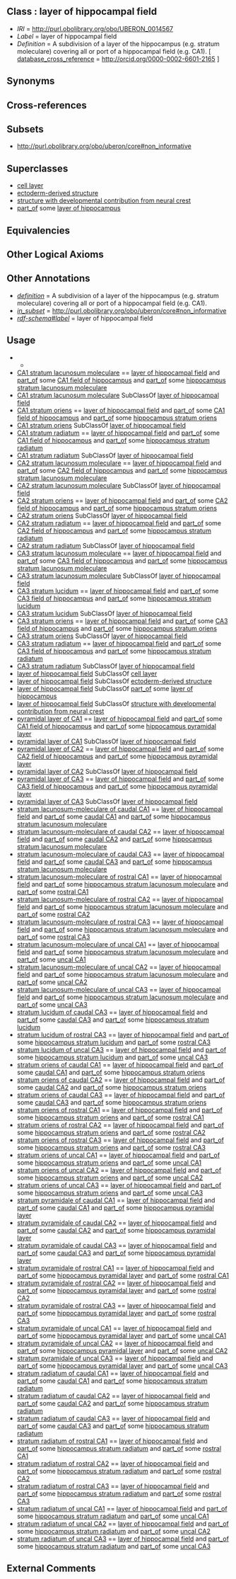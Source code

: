 
## Class : layer of hippocampal field

 * *IRI* = http://purl.obolibrary.org/obo/UBERON_0014567
 * *Label* = layer of hippocampal field
 * *Definition* = A subdivision of a layer of the hippocampus (e.g. stratum moleculare) covering all or port of a hippocampal field (e.g. CA1). [ [database_cross_reference](../../ef/oboInOwl#hasDbXref.md) = http://orcid.org/0000-0002-6601-2165 ]

## Synonyms


## Cross-references


## Subsets

 * http://purl.obolibrary.org/obo/uberon/core#non_informative

## Superclasses

 * [cell layer](../../UBERON/19/UBERON_0000119.md)
 * [ectoderm-derived structure](../../UBERON/21/UBERON_0004121.md)
 * [structure with developmental contribution from neural crest](../../UBERON/14/UBERON_0010314.md)
 * [part_of](../../BFO/50/BFO_0000050.md) some [layer of hippocampus](../../UBERON/05/UBERON_0002305.md)

## Equivalencies


## Other Logical Axioms


## Other Annotations

 * *[definition](../../IAO/15/IAO_0000115.md)* = A subdivision of a layer of the hippocampus (e.g. stratum moleculare) covering all or port of a hippocampal field (e.g. CA1).
 * *[in_subset](../../et/oboInOwl#inSubset.md)* = http://purl.obolibrary.org/obo/uberon/core#non_informative
 * *[rdf-schema#label](../../el/rdf-schema#label.md)* = layer of hippocampal field

## Usage

 * -
 * [CA1 stratum lacunosum moleculare](../../UBERON/57/UBERON_0014557.md) == [layer of hippocampal field](../../UBERON/67/UBERON_0014567.md) and [part_of](../../BFO/50/BFO_0000050.md) some [CA1 field of hippocampus](../../UBERON/81/UBERON_0003881.md) and [part_of](../../BFO/50/BFO_0000050.md) some [hippocampus stratum lacunosum moleculare](../../UBERON/40/UBERON_0007640.md)
 * [CA1 stratum lacunosum moleculare](../../UBERON/57/UBERON_0014557.md) SubClassOf [layer of hippocampal field](../../UBERON/67/UBERON_0014567.md)
 * [CA1 stratum oriens](../../UBERON/52/UBERON_0014552.md) == [layer of hippocampal field](../../UBERON/67/UBERON_0014567.md) and [part_of](../../BFO/50/BFO_0000050.md) some [CA1 field of hippocampus](../../UBERON/81/UBERON_0003881.md) and [part_of](../../BFO/50/BFO_0000050.md) some [hippocampus stratum oriens](../../UBERON/71/UBERON_0005371.md)
 * [CA1 stratum oriens](../../UBERON/52/UBERON_0014552.md) SubClassOf [layer of hippocampal field](../../UBERON/67/UBERON_0014567.md)
 * [CA1 stratum radiatum](../../UBERON/54/UBERON_0014554.md) == [layer of hippocampal field](../../UBERON/67/UBERON_0014567.md) and [part_of](../../BFO/50/BFO_0000050.md) some [CA1 field of hippocampus](../../UBERON/81/UBERON_0003881.md) and [part_of](../../BFO/50/BFO_0000050.md) some [hippocampus stratum radiatum](../../UBERON/72/UBERON_0005372.md)
 * [CA1 stratum radiatum](../../UBERON/54/UBERON_0014554.md) SubClassOf [layer of hippocampal field](../../UBERON/67/UBERON_0014567.md)
 * [CA2 stratum lacunosum moleculare](../../UBERON/58/UBERON_0014558.md) == [layer of hippocampal field](../../UBERON/67/UBERON_0014567.md) and [part_of](../../BFO/50/BFO_0000050.md) some [CA2 field of hippocampus](../../UBERON/82/UBERON_0003882.md) and [part_of](../../BFO/50/BFO_0000050.md) some [hippocampus stratum lacunosum moleculare](../../UBERON/40/UBERON_0007640.md)
 * [CA2 stratum lacunosum moleculare](../../UBERON/58/UBERON_0014558.md) SubClassOf [layer of hippocampal field](../../UBERON/67/UBERON_0014567.md)
 * [CA2 stratum oriens](../../UBERON/51/UBERON_0014551.md) == [layer of hippocampal field](../../UBERON/67/UBERON_0014567.md) and [part_of](../../BFO/50/BFO_0000050.md) some [CA2 field of hippocampus](../../UBERON/82/UBERON_0003882.md) and [part_of](../../BFO/50/BFO_0000050.md) some [hippocampus stratum oriens](../../UBERON/71/UBERON_0005371.md)
 * [CA2 stratum oriens](../../UBERON/51/UBERON_0014551.md) SubClassOf [layer of hippocampal field](../../UBERON/67/UBERON_0014567.md)
 * [CA2 stratum radiatum](../../UBERON/55/UBERON_0014555.md) == [layer of hippocampal field](../../UBERON/67/UBERON_0014567.md) and [part_of](../../BFO/50/BFO_0000050.md) some [CA2 field of hippocampus](../../UBERON/82/UBERON_0003882.md) and [part_of](../../BFO/50/BFO_0000050.md) some [hippocampus stratum radiatum](../../UBERON/72/UBERON_0005372.md)
 * [CA2 stratum radiatum](../../UBERON/55/UBERON_0014555.md) SubClassOf [layer of hippocampal field](../../UBERON/67/UBERON_0014567.md)
 * [CA3 stratum lacunosum moleculare](../../UBERON/59/UBERON_0014559.md) == [layer of hippocampal field](../../UBERON/67/UBERON_0014567.md) and [part_of](../../BFO/50/BFO_0000050.md) some [CA3 field of hippocampus](../../UBERON/83/UBERON_0003883.md) and [part_of](../../BFO/50/BFO_0000050.md) some [hippocampus stratum lacunosum moleculare](../../UBERON/40/UBERON_0007640.md)
 * [CA3 stratum lacunosum moleculare](../../UBERON/59/UBERON_0014559.md) SubClassOf [layer of hippocampal field](../../UBERON/67/UBERON_0014567.md)
 * [CA3 stratum lucidum](../../UBERON/60/UBERON_0014560.md) == [layer of hippocampal field](../../UBERON/67/UBERON_0014567.md) and [part_of](../../BFO/50/BFO_0000050.md) some [CA3 field of hippocampus](../../UBERON/83/UBERON_0003883.md) and [part_of](../../BFO/50/BFO_0000050.md) some [hippocampus stratum lucidum](../../UBERON/37/UBERON_0007637.md)
 * [CA3 stratum lucidum](../../UBERON/60/UBERON_0014560.md) SubClassOf [layer of hippocampal field](../../UBERON/67/UBERON_0014567.md)
 * [CA3 stratum oriens](../../UBERON/53/UBERON_0014553.md) == [layer of hippocampal field](../../UBERON/67/UBERON_0014567.md) and [part_of](../../BFO/50/BFO_0000050.md) some [CA3 field of hippocampus](../../UBERON/83/UBERON_0003883.md) and [part_of](../../BFO/50/BFO_0000050.md) some [hippocampus stratum oriens](../../UBERON/71/UBERON_0005371.md)
 * [CA3 stratum oriens](../../UBERON/53/UBERON_0014553.md) SubClassOf [layer of hippocampal field](../../UBERON/67/UBERON_0014567.md)
 * [CA3 stratum radiatum](../../UBERON/56/UBERON_0014556.md) == [layer of hippocampal field](../../UBERON/67/UBERON_0014567.md) and [part_of](../../BFO/50/BFO_0000050.md) some [CA3 field of hippocampus](../../UBERON/83/UBERON_0003883.md) and [part_of](../../BFO/50/BFO_0000050.md) some [hippocampus stratum radiatum](../../UBERON/72/UBERON_0005372.md)
 * [CA3 stratum radiatum](../../UBERON/56/UBERON_0014556.md) SubClassOf [layer of hippocampal field](../../UBERON/67/UBERON_0014567.md)
 * [layer of hippocampal field](../../UBERON/67/UBERON_0014567.md) SubClassOf [cell layer](../../UBERON/19/UBERON_0000119.md)
 * [layer of hippocampal field](../../UBERON/67/UBERON_0014567.md) SubClassOf [ectoderm-derived structure](../../UBERON/21/UBERON_0004121.md)
 * [layer of hippocampal field](../../UBERON/67/UBERON_0014567.md) SubClassOf [part_of](../../BFO/50/BFO_0000050.md) some [layer of hippocampus](../../UBERON/05/UBERON_0002305.md)
 * [layer of hippocampal field](../../UBERON/67/UBERON_0014567.md) SubClassOf [structure with developmental contribution from neural crest](../../UBERON/14/UBERON_0010314.md)
 * [pyramidal layer of CA1](../../UBERON/48/UBERON_0014548.md) == [layer of hippocampal field](../../UBERON/67/UBERON_0014567.md) and [part_of](../../BFO/50/BFO_0000050.md) some [CA1 field of hippocampus](../../UBERON/81/UBERON_0003881.md) and [part_of](../../BFO/50/BFO_0000050.md) some [hippocampus pyramidal layer](../../UBERON/13/UBERON_0002313.md)
 * [pyramidal layer of CA1](../../UBERON/48/UBERON_0014548.md) SubClassOf [layer of hippocampal field](../../UBERON/67/UBERON_0014567.md)
 * [pyramidal layer of CA2](../../UBERON/49/UBERON_0014549.md) == [layer of hippocampal field](../../UBERON/67/UBERON_0014567.md) and [part_of](../../BFO/50/BFO_0000050.md) some [CA2 field of hippocampus](../../UBERON/82/UBERON_0003882.md) and [part_of](../../BFO/50/BFO_0000050.md) some [hippocampus pyramidal layer](../../UBERON/13/UBERON_0002313.md)
 * [pyramidal layer of CA2](../../UBERON/49/UBERON_0014549.md) SubClassOf [layer of hippocampal field](../../UBERON/67/UBERON_0014567.md)
 * [pyramidal layer of CA3](../../UBERON/50/UBERON_0014550.md) == [layer of hippocampal field](../../UBERON/67/UBERON_0014567.md) and [part_of](../../BFO/50/BFO_0000050.md) some [CA3 field of hippocampus](../../UBERON/83/UBERON_0003883.md) and [part_of](../../BFO/50/BFO_0000050.md) some [hippocampus pyramidal layer](../../UBERON/13/UBERON_0002313.md)
 * [pyramidal layer of CA3](../../UBERON/50/UBERON_0014550.md) SubClassOf [layer of hippocampal field](../../UBERON/67/UBERON_0014567.md)
 * [stratum lacunosum-moleculare of caudal CA1](../../UBERON/98/UBERON_0034798.md) == [layer of hippocampal field](../../UBERON/67/UBERON_0014567.md) and [part_of](../../BFO/50/BFO_0000050.md) some [caudal CA1](../../UBERON/80/UBERON_0034780.md) and [part_of](../../BFO/50/BFO_0000050.md) some [hippocampus stratum lacunosum moleculare](../../UBERON/40/UBERON_0007640.md)
 * [stratum lacunosum-moleculare of caudal CA2](../../UBERON/03/UBERON_0034803.md) == [layer of hippocampal field](../../UBERON/67/UBERON_0014567.md) and [part_of](../../BFO/50/BFO_0000050.md) some [caudal CA2](../../UBERON/81/UBERON_0034781.md) and [part_of](../../BFO/50/BFO_0000050.md) some [hippocampus stratum lacunosum moleculare](../../UBERON/40/UBERON_0007640.md)
 * [stratum lacunosum-moleculare of caudal CA3](../../UBERON/08/UBERON_0034808.md) == [layer of hippocampal field](../../UBERON/67/UBERON_0014567.md) and [part_of](../../BFO/50/BFO_0000050.md) some [caudal CA3](../../UBERON/82/UBERON_0034782.md) and [part_of](../../BFO/50/BFO_0000050.md) some [hippocampus stratum lacunosum moleculare](../../UBERON/40/UBERON_0007640.md)
 * [stratum lacunosum-moleculare of rostral CA1](../../UBERON/28/UBERON_0034828.md) == [layer of hippocampal field](../../UBERON/67/UBERON_0014567.md) and [part_of](../../BFO/50/BFO_0000050.md) some [hippocampus stratum lacunosum moleculare](../../UBERON/40/UBERON_0007640.md) and [part_of](../../BFO/50/BFO_0000050.md) some [rostral CA1](../../UBERON/77/UBERON_0034777.md)
 * [stratum lacunosum-moleculare of rostral CA2](../../UBERON/33/UBERON_0034833.md) == [layer of hippocampal field](../../UBERON/67/UBERON_0014567.md) and [part_of](../../BFO/50/BFO_0000050.md) some [hippocampus stratum lacunosum moleculare](../../UBERON/40/UBERON_0007640.md) and [part_of](../../BFO/50/BFO_0000050.md) some [rostral CA2](../../UBERON/78/UBERON_0034778.md)
 * [stratum lacunosum-moleculare of rostral CA3](../../UBERON/38/UBERON_0034838.md) == [layer of hippocampal field](../../UBERON/67/UBERON_0014567.md) and [part_of](../../BFO/50/BFO_0000050.md) some [hippocampus stratum lacunosum moleculare](../../UBERON/40/UBERON_0007640.md) and [part_of](../../BFO/50/BFO_0000050.md) some [rostral CA3](../../UBERON/79/UBERON_0034779.md)
 * [stratum lacunosum-moleculare of uncal CA1](../../UBERON/58/UBERON_0034858.md) == [layer of hippocampal field](../../UBERON/67/UBERON_0014567.md) and [part_of](../../BFO/50/BFO_0000050.md) some [hippocampus stratum lacunosum moleculare](../../UBERON/40/UBERON_0007640.md) and [part_of](../../BFO/50/BFO_0000050.md) some [uncal CA1](../../UBERON/74/UBERON_0034774.md)
 * [stratum lacunosum-moleculare of uncal CA2](../../UBERON/63/UBERON_0034863.md) == [layer of hippocampal field](../../UBERON/67/UBERON_0014567.md) and [part_of](../../BFO/50/BFO_0000050.md) some [hippocampus stratum lacunosum moleculare](../../UBERON/40/UBERON_0007640.md) and [part_of](../../BFO/50/BFO_0000050.md) some [uncal CA2](../../UBERON/75/UBERON_0034775.md)
 * [stratum lacunosum-moleculare of uncal CA3](../../UBERON/68/UBERON_0034868.md) == [layer of hippocampal field](../../UBERON/67/UBERON_0014567.md) and [part_of](../../BFO/50/BFO_0000050.md) some [hippocampus stratum lacunosum moleculare](../../UBERON/40/UBERON_0007640.md) and [part_of](../../BFO/50/BFO_0000050.md) some [uncal CA3](../../UBERON/76/UBERON_0034776.md)
 * [stratum lucidum  of caudal CA3](../../UBERON/10/UBERON_0034810.md) == [layer of hippocampal field](../../UBERON/67/UBERON_0014567.md) and [part_of](../../BFO/50/BFO_0000050.md) some [caudal CA3](../../UBERON/82/UBERON_0034782.md) and [part_of](../../BFO/50/BFO_0000050.md) some [hippocampus stratum lucidum](../../UBERON/37/UBERON_0007637.md)
 * [stratum lucidum  of rostral CA3](../../UBERON/40/UBERON_0034840.md) == [layer of hippocampal field](../../UBERON/67/UBERON_0014567.md) and [part_of](../../BFO/50/BFO_0000050.md) some [hippocampus stratum lucidum](../../UBERON/37/UBERON_0007637.md) and [part_of](../../BFO/50/BFO_0000050.md) some [rostral CA3](../../UBERON/79/UBERON_0034779.md)
 * [stratum lucidum  of uncal CA3](../../UBERON/70/UBERON_0034870.md) == [layer of hippocampal field](../../UBERON/67/UBERON_0014567.md) and [part_of](../../BFO/50/BFO_0000050.md) some [hippocampus stratum lucidum](../../UBERON/37/UBERON_0007637.md) and [part_of](../../BFO/50/BFO_0000050.md) some [uncal CA3](../../UBERON/76/UBERON_0034776.md)
 * [stratum oriens of caudal CA1](../../UBERON/01/UBERON_0034801.md) == [layer of hippocampal field](../../UBERON/67/UBERON_0014567.md) and [part_of](../../BFO/50/BFO_0000050.md) some [caudal CA1](../../UBERON/80/UBERON_0034780.md) and [part_of](../../BFO/50/BFO_0000050.md) some [hippocampus stratum oriens](../../UBERON/71/UBERON_0005371.md)
 * [stratum oriens of caudal CA2](../../UBERON/06/UBERON_0034806.md) == [layer of hippocampal field](../../UBERON/67/UBERON_0014567.md) and [part_of](../../BFO/50/BFO_0000050.md) some [caudal CA2](../../UBERON/81/UBERON_0034781.md) and [part_of](../../BFO/50/BFO_0000050.md) some [hippocampus stratum oriens](../../UBERON/71/UBERON_0005371.md)
 * [stratum oriens of caudal CA3](../../UBERON/12/UBERON_0034812.md) == [layer of hippocampal field](../../UBERON/67/UBERON_0014567.md) and [part_of](../../BFO/50/BFO_0000050.md) some [caudal CA3](../../UBERON/82/UBERON_0034782.md) and [part_of](../../BFO/50/BFO_0000050.md) some [hippocampus stratum oriens](../../UBERON/71/UBERON_0005371.md)
 * [stratum oriens of rostral CA1](../../UBERON/31/UBERON_0034831.md) == [layer of hippocampal field](../../UBERON/67/UBERON_0014567.md) and [part_of](../../BFO/50/BFO_0000050.md) some [hippocampus stratum oriens](../../UBERON/71/UBERON_0005371.md) and [part_of](../../BFO/50/BFO_0000050.md) some [rostral CA1](../../UBERON/77/UBERON_0034777.md)
 * [stratum oriens of rostral CA2](../../UBERON/36/UBERON_0034836.md) == [layer of hippocampal field](../../UBERON/67/UBERON_0014567.md) and [part_of](../../BFO/50/BFO_0000050.md) some [hippocampus stratum oriens](../../UBERON/71/UBERON_0005371.md) and [part_of](../../BFO/50/BFO_0000050.md) some [rostral CA2](../../UBERON/78/UBERON_0034778.md)
 * [stratum oriens of rostral CA3](../../UBERON/42/UBERON_0034842.md) == [layer of hippocampal field](../../UBERON/67/UBERON_0014567.md) and [part_of](../../BFO/50/BFO_0000050.md) some [hippocampus stratum oriens](../../UBERON/71/UBERON_0005371.md) and [part_of](../../BFO/50/BFO_0000050.md) some [rostral CA3](../../UBERON/79/UBERON_0034779.md)
 * [stratum oriens of uncal CA1](../../UBERON/61/UBERON_0034861.md) == [layer of hippocampal field](../../UBERON/67/UBERON_0014567.md) and [part_of](../../BFO/50/BFO_0000050.md) some [hippocampus stratum oriens](../../UBERON/71/UBERON_0005371.md) and [part_of](../../BFO/50/BFO_0000050.md) some [uncal CA1](../../UBERON/74/UBERON_0034774.md)
 * [stratum oriens of uncal CA2](../../UBERON/66/UBERON_0034866.md) == [layer of hippocampal field](../../UBERON/67/UBERON_0014567.md) and [part_of](../../BFO/50/BFO_0000050.md) some [hippocampus stratum oriens](../../UBERON/71/UBERON_0005371.md) and [part_of](../../BFO/50/BFO_0000050.md) some [uncal CA2](../../UBERON/75/UBERON_0034775.md)
 * [stratum oriens of uncal CA3](../../UBERON/72/UBERON_0034872.md) == [layer of hippocampal field](../../UBERON/67/UBERON_0014567.md) and [part_of](../../BFO/50/BFO_0000050.md) some [hippocampus stratum oriens](../../UBERON/71/UBERON_0005371.md) and [part_of](../../BFO/50/BFO_0000050.md) some [uncal CA3](../../UBERON/76/UBERON_0034776.md)
 * [stratum pyramidale of caudal CA1](../../UBERON/00/UBERON_0034800.md) == [layer of hippocampal field](../../UBERON/67/UBERON_0014567.md) and [part_of](../../BFO/50/BFO_0000050.md) some [caudal CA1](../../UBERON/80/UBERON_0034780.md) and [part_of](../../BFO/50/BFO_0000050.md) some [hippocampus pyramidal layer](../../UBERON/13/UBERON_0002313.md)
 * [stratum pyramidale of caudal CA2](../../UBERON/05/UBERON_0034805.md) == [layer of hippocampal field](../../UBERON/67/UBERON_0014567.md) and [part_of](../../BFO/50/BFO_0000050.md) some [caudal CA2](../../UBERON/81/UBERON_0034781.md) and [part_of](../../BFO/50/BFO_0000050.md) some [hippocampus pyramidal layer](../../UBERON/13/UBERON_0002313.md)
 * [stratum pyramidale of caudal CA3](../../UBERON/11/UBERON_0034811.md) == [layer of hippocampal field](../../UBERON/67/UBERON_0014567.md) and [part_of](../../BFO/50/BFO_0000050.md) some [caudal CA3](../../UBERON/82/UBERON_0034782.md) and [part_of](../../BFO/50/BFO_0000050.md) some [hippocampus pyramidal layer](../../UBERON/13/UBERON_0002313.md)
 * [stratum pyramidale of rostral CA1](../../UBERON/30/UBERON_0034830.md) == [layer of hippocampal field](../../UBERON/67/UBERON_0014567.md) and [part_of](../../BFO/50/BFO_0000050.md) some [hippocampus pyramidal layer](../../UBERON/13/UBERON_0002313.md) and [part_of](../../BFO/50/BFO_0000050.md) some [rostral CA1](../../UBERON/77/UBERON_0034777.md)
 * [stratum pyramidale of rostral CA2](../../UBERON/35/UBERON_0034835.md) == [layer of hippocampal field](../../UBERON/67/UBERON_0014567.md) and [part_of](../../BFO/50/BFO_0000050.md) some [hippocampus pyramidal layer](../../UBERON/13/UBERON_0002313.md) and [part_of](../../BFO/50/BFO_0000050.md) some [rostral CA2](../../UBERON/78/UBERON_0034778.md)
 * [stratum pyramidale of rostral CA3](../../UBERON/41/UBERON_0034841.md) == [layer of hippocampal field](../../UBERON/67/UBERON_0014567.md) and [part_of](../../BFO/50/BFO_0000050.md) some [hippocampus pyramidal layer](../../UBERON/13/UBERON_0002313.md) and [part_of](../../BFO/50/BFO_0000050.md) some [rostral CA3](../../UBERON/79/UBERON_0034779.md)
 * [stratum pyramidale of uncal CA1](../../UBERON/60/UBERON_0034860.md) == [layer of hippocampal field](../../UBERON/67/UBERON_0014567.md) and [part_of](../../BFO/50/BFO_0000050.md) some [hippocampus pyramidal layer](../../UBERON/13/UBERON_0002313.md) and [part_of](../../BFO/50/BFO_0000050.md) some [uncal CA1](../../UBERON/74/UBERON_0034774.md)
 * [stratum pyramidale of uncal CA2](../../UBERON/65/UBERON_0034865.md) == [layer of hippocampal field](../../UBERON/67/UBERON_0014567.md) and [part_of](../../BFO/50/BFO_0000050.md) some [hippocampus pyramidal layer](../../UBERON/13/UBERON_0002313.md) and [part_of](../../BFO/50/BFO_0000050.md) some [uncal CA2](../../UBERON/75/UBERON_0034775.md)
 * [stratum pyramidale of uncal CA3](../../UBERON/71/UBERON_0034871.md) == [layer of hippocampal field](../../UBERON/67/UBERON_0014567.md) and [part_of](../../BFO/50/BFO_0000050.md) some [hippocampus pyramidal layer](../../UBERON/13/UBERON_0002313.md) and [part_of](../../BFO/50/BFO_0000050.md) some [uncal CA3](../../UBERON/76/UBERON_0034776.md)
 * [stratum radiatum of caudal CA1](../../UBERON/99/UBERON_0034799.md) == [layer of hippocampal field](../../UBERON/67/UBERON_0014567.md) and [part_of](../../BFO/50/BFO_0000050.md) some [caudal CA1](../../UBERON/80/UBERON_0034780.md) and [part_of](../../BFO/50/BFO_0000050.md) some [hippocampus stratum radiatum](../../UBERON/72/UBERON_0005372.md)
 * [stratum radiatum of caudal CA2](../../UBERON/04/UBERON_0034804.md) == [layer of hippocampal field](../../UBERON/67/UBERON_0014567.md) and [part_of](../../BFO/50/BFO_0000050.md) some [caudal CA2](../../UBERON/81/UBERON_0034781.md) and [part_of](../../BFO/50/BFO_0000050.md) some [hippocampus stratum radiatum](../../UBERON/72/UBERON_0005372.md)
 * [stratum radiatum of caudal CA3](../../UBERON/09/UBERON_0034809.md) == [layer of hippocampal field](../../UBERON/67/UBERON_0014567.md) and [part_of](../../BFO/50/BFO_0000050.md) some [caudal CA3](../../UBERON/82/UBERON_0034782.md) and [part_of](../../BFO/50/BFO_0000050.md) some [hippocampus stratum radiatum](../../UBERON/72/UBERON_0005372.md)
 * [stratum radiatum of rostral CA1](../../UBERON/29/UBERON_0034829.md) == [layer of hippocampal field](../../UBERON/67/UBERON_0014567.md) and [part_of](../../BFO/50/BFO_0000050.md) some [hippocampus stratum radiatum](../../UBERON/72/UBERON_0005372.md) and [part_of](../../BFO/50/BFO_0000050.md) some [rostral CA1](../../UBERON/77/UBERON_0034777.md)
 * [stratum radiatum of rostral CA2](../../UBERON/34/UBERON_0034834.md) == [layer of hippocampal field](../../UBERON/67/UBERON_0014567.md) and [part_of](../../BFO/50/BFO_0000050.md) some [hippocampus stratum radiatum](../../UBERON/72/UBERON_0005372.md) and [part_of](../../BFO/50/BFO_0000050.md) some [rostral CA2](../../UBERON/78/UBERON_0034778.md)
 * [stratum radiatum of rostral CA3](../../UBERON/39/UBERON_0034839.md) == [layer of hippocampal field](../../UBERON/67/UBERON_0014567.md) and [part_of](../../BFO/50/BFO_0000050.md) some [hippocampus stratum radiatum](../../UBERON/72/UBERON_0005372.md) and [part_of](../../BFO/50/BFO_0000050.md) some [rostral CA3](../../UBERON/79/UBERON_0034779.md)
 * [stratum radiatum of uncal CA1](../../UBERON/59/UBERON_0034859.md) == [layer of hippocampal field](../../UBERON/67/UBERON_0014567.md) and [part_of](../../BFO/50/BFO_0000050.md) some [hippocampus stratum radiatum](../../UBERON/72/UBERON_0005372.md) and [part_of](../../BFO/50/BFO_0000050.md) some [uncal CA1](../../UBERON/74/UBERON_0034774.md)
 * [stratum radiatum of uncal CA2](../../UBERON/64/UBERON_0034864.md) == [layer of hippocampal field](../../UBERON/67/UBERON_0014567.md) and [part_of](../../BFO/50/BFO_0000050.md) some [hippocampus stratum radiatum](../../UBERON/72/UBERON_0005372.md) and [part_of](../../BFO/50/BFO_0000050.md) some [uncal CA2](../../UBERON/75/UBERON_0034775.md)
 * [stratum radiatum of uncal CA3](../../UBERON/69/UBERON_0034869.md) == [layer of hippocampal field](../../UBERON/67/UBERON_0014567.md) and [part_of](../../BFO/50/BFO_0000050.md) some [hippocampus stratum radiatum](../../UBERON/72/UBERON_0005372.md) and [part_of](../../BFO/50/BFO_0000050.md) some [uncal CA3](../../UBERON/76/UBERON_0034776.md)

## External Comments

